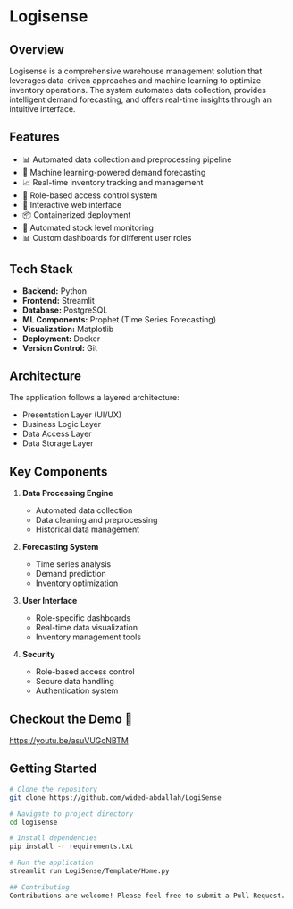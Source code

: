 # Logisense

## Overview
Logisense is a comprehensive warehouse management solution that leverages data-driven approaches and machine learning to optimize inventory operations. The system automates data collection, provides intelligent demand forecasting, and offers real-time insights through an intuitive interface.

## Features
- 📊 Automated data collection and preprocessing pipeline
- 🤖 Machine learning-powered demand forecasting
- 📈 Real-time inventory tracking and management
- 👥 Role-based access control system
- 📱 Interactive web interface
- 📦 Containerized deployment
- 🔄 Automated stock level monitoring
- 📊 Custom dashboards for different user roles

## Tech Stack
- **Backend:** Python
- **Frontend:** Streamlit
- **Database:** PostgreSQL
- **ML Components:** Prophet (Time Series Forecasting)
- **Visualization:** Matplotlib
- **Deployment:** Docker
- **Version Control:** Git

## Architecture
The application follows a layered architecture:
- Presentation Layer (UI/UX)
- Business Logic Layer
- Data Access Layer
- Data Storage Layer

## Key Components
1. **Data Processing Engine**
   - Automated data collection
   - Data cleaning and preprocessing
   - Historical data management

2. **Forecasting System**
   - Time series analysis
   - Demand prediction
   - Inventory optimization

3. **User Interface**
   - Role-specific dashboards
   - Real-time data visualization
   - Inventory management tools

4. **Security**
   - Role-based access control
   - Secure data handling
   - Authentication system
  

## Checkout the Demo 🔗
https://youtu.be/asuVUGcNBTM

## Getting Started
```bash
# Clone the repository
git clone https://github.com/wided-abdallah/LogiSense

# Navigate to project directory
cd logisense

# Install dependencies
pip install -r requirements.txt

# Run the application
streamlit run LogiSense/Template/Home.py

## Contributing
Contributions are welcome! Please feel free to submit a Pull Request.

